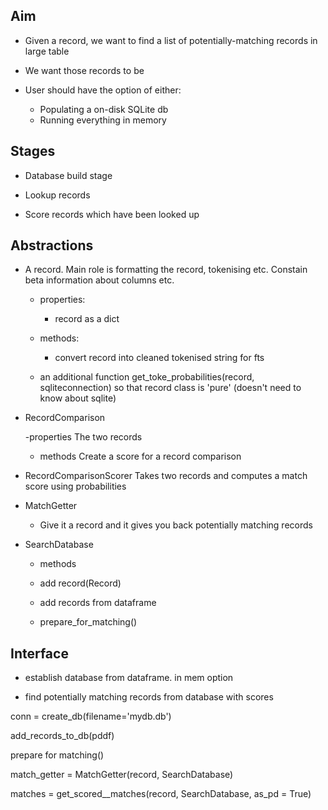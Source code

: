 ## Aim

- Given a record, we want to find a list of potentially-matching records in large table
- We want those records to be 

- User should have the option of either:
  - Populating a on-disk SQLite db
  - Running everything in memory


## Stages

- Database build stage

- Lookup records

- Score records which have been looked up

## Abstractions

- A record. 
    Main role is formatting the record, tokenising etc.
    Constain beta information about columns etc.
    - properties:
        - record as a dict
    - methods:
        - convert record into cleaned tokenised string for fts 

    - an additional function get_toke_probabilities(record, sqliteconnection)  so that record class is 'pure' (doesn't need to know about sqlite)



- RecordComparison
    
    -properties
        The two records
    - methods
        Create a score for a record comparison




- RecordComparisonScorer
    Takes two records and computes a match score using probabilities

- MatchGetter
  - Give it a record and it gives you back potentially matching records 


- SearchDatabase
  - methods

  - add record(Record)

  - add records from dataframe

  - prepare_for_matching()




## Interface


- establish database from dataframe. in mem option

- find potentially matching records from database with scores


conn = create_db(filename='mydb.db')

add_records_to_db(pddf)

prepare for matching()


match_getter = MatchGetter(record, SearchDatabase)


matches = get_scored__matches(record, SearchDatabase, as_pd = True)


